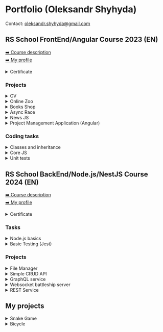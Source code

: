 # Portfolio (Oleksandr Shyhyda)
Contact: oleksandr.shyhyda@gmail.com
## RS School FrontEnd/Angular Course 2023 (EN)
[➡️ Course description](https://rs.school/courses/javascript-mentoring-program)  
[➡️ My profile](https://app.rs.school/cv/be5c7c13-6e84-479d-b995-cedd3a593c22)  

<details>
<summary>Certificate</summary>

[![Certificate](/img/cert_fe.png)](https://app.rs.school/certificate/5bm7utrx)  
![Stats FE](/img/stats_fe.png)  
</details>

### Projects
<details>
<summary>CV</summary>

[👉 Task](https://github.com/rolling-scopes-school/js-fe-course-en/blob/main/tasks/CV(markdown)/CV(HTML+CSS+Markdown).md)  
[👉 Source code](https://github.com/BayanAlex/rs-cv)  
[👉 Try it](https://bayanalex.github.io/rs-cv/)  
##### Description:
- Landing page of own design
- Adaptive

`HTML` `CSS`

[![LINK](/img/cv.png)](https://bayanalex.github.io/rs-cv/)
</details>

<details>
<summary>Online Zoo</summary>

[👉 Task](https://github.com/rolling-scopes-school/js-fe-course-en/blob/main/tasks/online-zoo/online-zoo.md)  
[👉 Source code](https://github.com/BayanAlex/rs-online-zoo)  
[👉 Try it](https://bayanalex.github.io/rs-online-zoo/)  
##### Description:
- Pages *About* and *Donate*
- 2 sliders, popup, burger menu
- Adaptive
- Pixel perfect

`HTML` `SCSS` `JavaScript` `Figma`

[![LINK](/img/zoo.png)](https://bayanalex.github.io/rs-online-zoo/)
</details>

<details>
<summary>Books Shop</summary>

[👉 Task](https://github.com/rolling-scopes-school/js-fe-course-en/blob/main/tasks/books-shop/books-shop.md)  
[👉 Source code](https://github.com/BayanAlex/rs-books-shop)  
[👉 Try it](https://bayanalex.github.io/rs-books-shop/)  
##### Description:
- Pages *Main* and *Order* of own design
- HTML body of page *Main* is fully created using JS DOM
- Drag and drop, books search and rating functionality
- Bag slider, book description popup
- Using local storage
- Order form validation using regular expressions

`HTML` `SCSS` `JavaScript`

[![LINK](/img/bookshop.png)](https://bayanalex.github.io/rs-books-shop/)
</details>

<details>
<summary>Async Race</summary>

[👉 Task](https://github.com/rolling-scopes-school/js-fe-course-en/blob/main/tasks/async-race/async-race.md)  
[👉 Source code](https://github.com/BayanAlex/rs-async-race)  
[👉 Try it](https://bayanalex.github.io/rs-async-race/)  
##### Description:
- Practice in DOM, promises, fetch, async/await, JS-animation, ES6 modules, Webpack
- SPA FrontEnd application of own design. Adaptive till 500px
- HTML body is fully created using JS DOM
- Working with cars, race, pagination, winners table is made via provided REST API BackEnd
- Player can create, edit and remove cars
- Cars can be driven individually or in a race of all cars on the page
- Race winner is added to the score table on the *Winners* page
- Note: cars can suddenly "break" during a race

`HTML` `SCSS` `JavaScript` `Webpack` `Eslint`

[![LINK](/img/async-race.png)](https://bayanalex.github.io/rs-async-race/)
</details>

<details>
<summary>News JS</summary>

[👉 Task](https://github.com/rolling-scopes-school/js-fe-course-en/blob/main/tasks/typescript/typescript.md)  
[👉 Source code](https://github.com/BayanAlex/rs-news-js-to-ts)  
##### Description:
- Getting news from the free API [newsapi.org](https://newsapi.org/)
- Existing project migration from JavaScript to TypeScript
- Redesign + adaptive

`HTML` `CSS` `TypeScript`

*Note: the project needs to be run on localhost as the CORS API is disabled in the free version.*

![LINK](/img/news.png)
</details>

<details>
<summary>Project Management Application (Angular)</summary>

[👉 Task](https://github.com/rolling-scopes-school/js-fe-course-en/blob/main/tasks/angular/project-management-system.md)  
[👉 Source code](https://github.com/BayanAlex/rs-pma-angular)  
[👉 Try it](https://cyberalex-pma.netlify.app/)  
##### Description:
- Course final project on Angular
- Adaptive FrontEnd application of own design. It is using existing REST API BackEnd
- The application is based on a basic [Trello](https://trello.com/) functionality
- User can create columns of tasks grouped in boards. Each task includes a description and a checklist
- Using drag and drop, user can reorder columns, move tasks within and between columns
- User can search tasks via BackEnd
- The application is localized in 2 languages (English and Ukrainian)
- User form validation is provided

`HTML` `SCSS` `Angular` `TypeScript` `RxJS` `Material` `Tailwind` `Ngx-translate`

[![LINK](/img/pma1.png)](https://cyberalex-pma.netlify.app/)
[![LINK](/img/pma2.png)](https://cyberalex-pma.netlify.app/)
[![LINK](/img/pma3.png)](https://cyberalex-pma.netlify.app/)
[![LINK](/img/pma4.png)](https://cyberalex-pma.netlify.app/)
</details>

### Coding tasks
<details>
<summary>Classes and inheritance</summary>

[👉 Task](https://github.com/rolling-scopes-school/js-fe-course-en/blob/main/tasks/classes-inheritance/classes-inheritance.md)  
[👉 Source code](https://github.com/BayanAlex/rs-classes-inheritance)  
##### Description:
- ES5 and ES6 classes inheritance
- Functions chaining

`JavaScript`

</details>

<details>
<summary>Core JS</summary>

[👉 Task](https://github.com/mikhama/core-js-101/blob/master/README.md)  
[👉 Source code](https://github.com/BayanAlex/rs-core-js-101)  
##### Description:
- 98 various coding tasks

`JavaScript`

</details>

<details>
<summary>Unit tests</summary>

[👉 Task](https://github.com/rolling-scopes-school/js-fe-course-en/blob/main/tasks/unit-tests/unit-tests.md)  
[👉 Source code](https://github.com/BayanAlex/rs-unit-tests)  
##### Description:
- Own versions of a set of [Lodash](https://lodash.com/) functions for arrays and objects
- Unit tests
- Tests coverage 100%

`JavaScript` `Jest`
</details>

## RS School BackEnd/Node.js/NestJS Course 2024 (EN)
[➡️ Course description](https://rs.school/courses/nodejs)  
[➡️ My profile](https://app.rs.school/cv/be5c7c13-6e84-479d-b995-cedd3a593c22)  

<details>
<summary>Certificate</summary>

[![Certificate](/img/cert_be.png)](https://app.rs.school/certificate/cahpblg2)  
![Stats BE](/img/stats_be.png)  
</details>

### Tasks
<details>
<summary>Node.js basics</summary>

[👉 Task](https://github.com/AlreadyBored/nodejs-assignments/blob/main/assignments/nodejs-basics/assignment.md)  
[👉 Source code](https://github.com/BayanAlex/node-nodejs-basics)  
##### Description:
- File system
- Command line interface
- Modules
- Streams
- Hash
- Zlib
- Worker threads
- Child processes

`Node.js`

</details>

<details>
<summary>Basic Testing (Jest)</summary>

[👉 Task](https://github.com/AlreadyBored/basic-testing)  
[👉 Source code](https://github.com/BayanAlex/rs-basic-testing)  
##### Description:
- Simple tests
- Table tests
- Error handling & async
- Testing class
- Partial mocking
- Mocking Node.js API
- Mocking library API
- Snapshot testing

`Node.js` `Jest` `TypeScript`

</details>

### Projects
<details>
<summary>File Manager</summary>

[👉 Task](https://github.com/AlreadyBored/nodejs-assignments/blob/main/assignments/file-manager/assignment.md)  
[👉 Source code](https://github.com/BayanAlex/rs-file-manager)  
##### Description:
Console file manager with basic operations:  
- File system navigation
- File operations: create, view, copy, move, delete, rename
- Hash calculation
- Archiving
- OS info

`Node.js`

</details>

<details>
<summary>Simple CRUD API</summary>

[👉 Task](https://github.com/AlreadyBored/nodejs-assignments/blob/main/assignments/crud-api/assignment.md)  
[👉 Source code](https://github.com/BayanAlex/rs-crud-api)  
##### Description:
- REST CRUD operations using in-memory DB
- Horizontal scaling with a load balancer based on Cluster API for processing requests using Round-robin algorithm
- API tests

`Node.js` `TypeScript` `Webpack` `Jest`

</details>

<details>
<summary>GraphQL service</summary>

[👉 Task](https://github.com/AlreadyBored/nodejs-assignments/blob/main/assignments/graphql-service/assignment.md)  
[👉 Source code](https://github.com/BayanAlex/rs-nodejs-task-graphql)  
##### Description:
- App migration from REST to GraphQL
- Resolvers
- Data loaders
- Depth limit
- Caching

`Node.js` `GraphQL` `TypeScript`

</details>

<details>
<summary>Websocket battleship server</summary>

[👉 Task](https://github.com/AlreadyBored/nodejs-assignments/blob/main/assignments/battleship/assignment.md)  
[👉 Source code](https://github.com/BayanAlex/rs-websockets-ui)  
##### Description:
- Realtime battleship game WebSocket server
- Rooms for playing 1x1
- Playing with a bot
- Winners table

`Node.js` `TypeScript` `Webpack` `WebSocket`

</details>

<details>
<summary>REST Service</summary>

[👉 Task. Part 1](https://github.com/AlreadyBored/nodejs-assignments/blob/main/assignments/rest-service/assignment.md)  
[👉 Task. Part 2](https://github.com/AlreadyBored/nodejs-assignments/blob/main/assignments/containerization-database-orm/assignment.md)  
[👉 Task. Part 3](https://github.com/AlreadyBored/nodejs-assignments/blob/main/assignments/logging-error-authentication-authorization/assignment.md)  
[👉 Source code](https://github.com/BayanAlex/nodejs2024Q1-service)  
##### Description:
- Course final project on NestJS
- Service for storing users, music albums, tracks, artists and favorites
- Requests validation, errors handling
- REST CRUD server using PostgreSQL via Prisma ORM
- App server and database running in Docker containers
- Containers running using Docker Compose
- Saving database data, logs and app logs files in Docker volumes
- Requests, responses and errors logging to console and files rotated with size
- Setting of logging levels
- Settings in .env
- JWT auth with access and refresh tokens
- Passwords hashing using Bcrypt
- Route guards

`Node.js` `NestJS` `TypeScript` `Webpack` `Docker` `JWT auth` `Prisma ORM`

</details>

## My projects
<details>
<summary>Snake Game</summary>

[👉 Source code](https://gitlab.com/cyberalex/snake)  
[👉 Try it](https://cyberalex.gitlab.io/snake/)  
##### Description:
- Module structure
- ES6 OOP
- Saving settings to the local storage
- Adaptive and responsive
- Additional arrow keypad for touchscreens
- Game field size is configurable
- Amount of targets depends on the field size
- User can use arrow buttons for snake movement direction or click on the field
- Space button for play/stop

`HTML` `SCSS` `JavaScript` `Webpack`

[![LINK](/img/snake1.png)](https://cyberalex.gitlab.io/snake/)
[![LINK](/img/snake2.png)](https://cyberalex.gitlab.io/snake/)
</details>

<details>
<summary>Bicycle</summary>

[👉 Source code](https://gitlab.com/cyberalex/bicycle)  
[👉 Try it](https://cyberalex.gitlab.io/bicycle)  
##### Description:
- Adaptive markup of a landing from a PSD
- CSS grid and adaptive practice

`HTML` `SCSS`

[![LINK](/img/bicycle.png)](https://cyberalex.gitlab.io/bicycle)
</details>